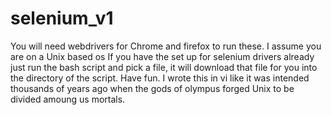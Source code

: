 # selenium_v1
You will need webdrivers for Chrome and firefox to run these.
I assume you are on a Unix based os
If you have the set up for selenium drivers already just run the bash script and pick
a file, it will download that file for you into the directory of the script. Have fun.
I wrote this in vi like it was intended thousands of years ago when the gods of olympus 
forged Unix to be divided amoung us mortals. 
